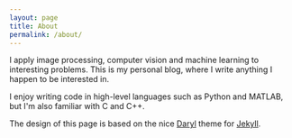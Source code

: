 ```yaml
---
layout: page
title: About
permalink: /about/
---
```


I apply image processing, computer vision and machine learning to interesting
problems. This is my personal blog, where I write anything I happen to be
interested in.

I enjoy writing code in high-level languages such as Python and MATLAB, 
but I'm also familiar with C and C++.

The design of this page is based on the nice
[Daryl](https://github.com/andrewcodes/daryl) theme for
[Jekyll](http://jekyllrb.com/).


